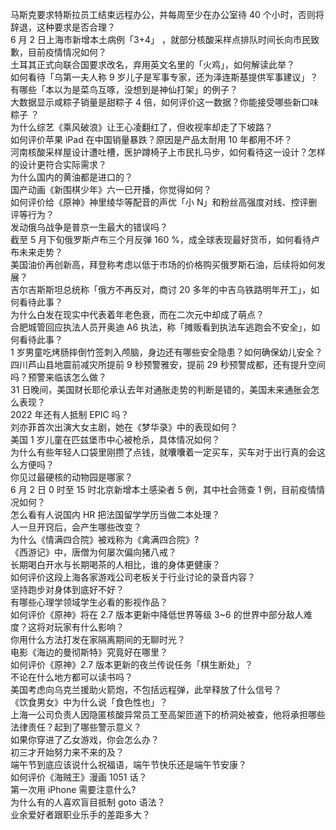 马斯克要求特斯拉员工结束远程办公，并每周至少在办公室待 40 个小时，否则将辞退，这种要求是否合理？  
6 月 2 日上海市新增本土病例「3+4」 ，就部分核酸采样点排队时间长向市民致歉，目前疫情情况如何？  
土耳其正式向联合国要求改名，弃用英文名里的「火鸡」，如何解读此举？  
如何看待「乌第一夫人称 9 岁儿子是军事专家，还为泽连斯基提供军事建议」？  
有哪些「本以为是菜鸟互啄，没想到是神仙打架」的例子？  
大数据显示咸粽子销量是甜粽子 4 倍，如何评价这一数据？你能接受哪些新口味粽子 ？  
为什么综艺《乘风破浪》让王心凌翻红了，但收视率却走了下坡路？  
如何评价苹果 iPad 在中国销量暴跌？原因是产品太耐用 10 年都用不坏？  
河南核酸采样屋设计遭吐槽，医护蹲椅子上市民扎马步，如何看待这一设计？怎样的设计更符合实际需求？  
为什么国内的黄油都是进口的？  
国产动画《新围棋少年》六一已开播，你觉得如何？  
如何评价给《原神》神里绫华等配音的声优「小 N」和粉丝高强度对线、控评删评等行为？  
发动俄乌战争是普京一生最大的错误吗？  
截至 5 月下旬俄罗斯卢布三个月反弹 160 %，成全球表现最好货币，如何看待卢布未来走势？  
美国油价再创新高，拜登称考虑以低于市场的价格购买俄罗斯石油，后续将如何发展？  
吉尔吉斯斯坦总统称「俄方不再反对，商讨 20 多年的中吉乌铁路明年开工」，如何看待此事？  
为什么白发在现实中代表着年老色衰，而在二次元中却成了萌点？  
合肥城管回应执法人员开奥迪 A6 执法，称「摊贩看到执法车逃跑会不安全」，如何看待此事？  
1 岁男童吃烤肠摔倒竹签刺入颅脑，身边还有哪些安全隐患？如何确保幼儿安全？  
四川芦山县地震前减灾所提前 9 秒预警雅安，提前 29 秒预警成都，还有提升空间吗？预警来临该怎么做？  
31 日晚间，美国财长耶伦承认去年对通胀走势的判断是错的，美国未来通胀会怎么表现？  
2022 年还有人抵制 EPIC 吗？  
刘亦菲首次出演大女主剧，她在《梦华录》中的表现如何？  
美国 1 岁儿童在匹兹堡市中心被枪杀，具体情况如何？  
为什么有些年轻人口袋里刚攒了点钱，就囔囔着一定买车，买车对于出行真的会这么方便吗？  
你见过最硬核的动物园是哪家？  
6 月 2 日 0 时至 15 时北京新增本土感染者 5 例，其中社会筛查 1 例，目前疫情情况如何？  
怎么看有人说国内 HR 把法国留学学历当做二本处理？  
人一旦开窍后，会产生哪些改变？  
为什么《情满四合院》被戏称为《禽满四合院》?  
《西游记》中，唐僧为何屡次偏向猪八戒？  
长期喝白开水与长期喝茶的人相比，谁的身体更健康？  
如何评价这段上海各家游戏公司老板关于行业讨论的录音内容？  
坚持跑步对身体到底好不好？  
有哪些心理学领域学生必看的影视作品？  
如何评价《原神》将在 2.7 版本更新中降低世界等级 3~6 的世界中部分敌人难度？这将对玩家有什么影响？  
你用什么方法打发在家隔离期间的无聊时光？  
电影《海边的曼彻斯特》究竟好在哪里？  
如何评价《原神》2.7 版本更新的夜兰传说任务「棋生断处」？  
不论在什么地方都可以读书吗？  
美国考虑向乌克兰援助火箭炮，不包括远程弹，此举释放了什么信号？  
《饮食男女》中为什么说「食色性也」？  
上海一公司负责人因隐匿核酸异常员工至高架匝道下的桥洞处被查，他将承担哪些法律责任？起到了哪些警示意义？  
如果你穿进了乙女游戏，你会怎么办？  
初三才开始努力来不来的及？  
端午节到底应该说什么祝福语，端午节快乐还是端午节安康？  
如何评价《海贼王》漫画 1051 话？  
第一次用 iPhone 需要注意什么?  
为什么有的人喜欢盲目抵制 goto 语法？  
业余爱好者跟职业乐手的差距多大？  

